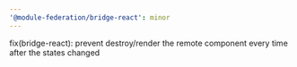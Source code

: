 ```yaml
---
'@module-federation/bridge-react': minor
---
```


fix(bridge-react): prevent destroy/render the remote component every time after the states changed